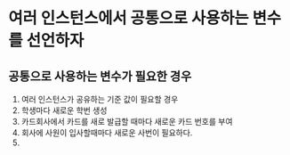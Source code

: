 여러 인스턴스에서 공통으로 사용하는 변수를 선언하자
==============================
공통으로 사용하는 변수가 필요한 경우
-------------------
1. 여러 인스턴스가 공유하는 기준 값이 필요할 경우
2. 학생마다 새로운 학번 생성
3. 카드회사에서 카드를 새로 발급할 때마다 새로운 카드 번호를 부여
4. 회사에 사원이 입사할때마다 새로운 사번이 필요하다.
5. 